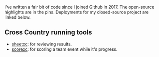 I've written a fair bit of code since I joined Github in 2017. The open-source highlights are in the pins. Deployments for my closed-source project are linked below.

## Cross Country running tools

- [sheetxc](https://sheetxc.vercel.app/): for reviewing results.
- [scorexc](https://scorexc.vercel.app/): for scoring a team event while it's progress.

